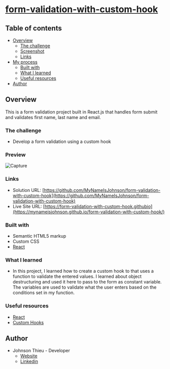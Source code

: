 # [form-validation-with-custom-hook](https://mynameisjohnson.github.io/form-validation-with-custom-hook/)

## Table of contents

- [Overview](#overview)
  - [The challenge](#the-challenge)
  - [Screenshot](#screenshot)
  - [Links](#links)
- [My process](#my-process)
  - [Built with](#built-with)
  - [What I learned](#what-i-learned)
  - [Useful resources](#useful-resources)
- [Author](#author)

## Overview

This is a form validation project built in React.js that handles form submit and validates first name, last name and email.

### The challenge

- Develop a form validation using a custom hook

### Preview

![Capture]([[https://media.giphy.com/media/pEYlktVqvY4Y7hASnc/giphy.gif](https://giphy.com/gifs/wUTfEkWSs8XmpcKHph](https://media.giphy.com/media/wUTfEkWSs8XmpcKHph/giphy.gif)]))

### Links

- Solution URL: [https://github.com/MyNameIsJohnson/form-validation-with-custom-hook](https://github.com/MyNameIsJohnson/form-validation-with-custom-hook)
- Live Site URL: [https://form-validation-with-custom-hook.githubio](https://mynameisjohnson.github.io/form-validation-with-custom-hook/)

### Built with

- Semantic HTML5 markup
- Custom CSS
- [React](https://reactjs.org/)

### What I learned

- In this project, I learned how to create a custom hook to that uses a function to validate the entered values. I learned about object destructuring and used it here to pass to the form as constant variable. The variables are used to validate what the user enters based on the conditions set in my function.

### Useful resources

- [React](https://reactjs.org/)
- [Custom Hooks](https://reactjs.org/docs/hooks-custom.html)

## Author

- Johnson Thieu - Developer
  - [Website](https://mynameisjohnson.github.io/react-portfolio/)
  - [Linkedin](https://www.linkedin.com/in/johnson-thieu/)
